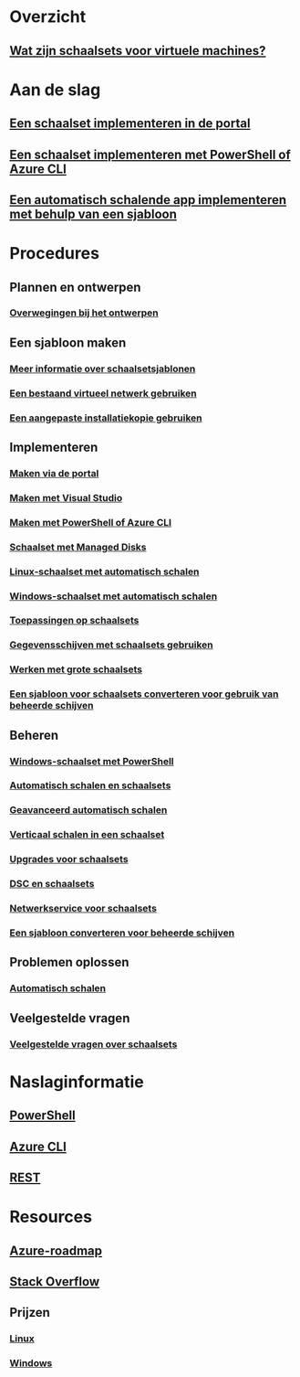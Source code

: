 # Overzicht

## [Wat zijn schaalsets voor virtuele machines?](virtual-machine-scale-sets-overview.md)


# Aan de slag

## [Een schaalset implementeren in de portal](virtual-machine-scale-sets-portal-create.md)

## [Een schaalset implementeren met PowerShell of Azure CLI](virtual-machine-scale-sets-create.md)

## [Een automatisch schalende app implementeren met behulp van een sjabloon](virtual-machine-scale-sets-deploy-scaling-app-template.md)


# Procedures

## Plannen en ontwerpen

### [Overwegingen bij het ontwerpen](virtual-machine-scale-sets-design-overview.md)


## Een sjabloon maken

### [Meer informatie over schaalsetsjablonen](virtual-machine-scale-sets-mvss-start.md)

### [Een bestaand virtueel netwerk gebruiken](virtual-machine-scale-sets-mvss-existing-vnet.md)

### [Een aangepaste installatiekopie gebruiken](virtual-machine-scale-sets-mvss-custom-image.md)


## Implementeren

### [Maken via de portal](virtual-machine-scale-sets-portal-create.md)

### [Maken met Visual Studio](virtual-machine-scale-sets-vs-create.md)

### [Maken met PowerShell of Azure CLI](virtual-machine-scale-sets-create.md)

### [Schaalset met Managed Disks](virtual-machine-scale-sets-managed-disks.md)

### [Linux-schaalset met automatisch schalen](virtual-machine-scale-sets-linux-autoscale.md)

### [Windows-schaalset met automatisch schalen](virtual-machine-scale-sets-windows-autoscale.md)

### [Toepassingen op schaalsets](virtual-machine-scale-sets-deploy-app.md)

### [Gegevensschijven met schaalsets gebruiken](virtual-machine-scale-sets-attached-disks.md)

### [Werken met grote schaalsets](virtual-machine-scale-sets-placement-groups.md)

### [Een sjabloon voor schaalsets converteren voor gebruik van beheerde schijven](virtual-machine-scale-sets-convert-template-to-md.md)




## Beheren

### [Windows-schaalset met PowerShell](virtual-machine-scale-sets-windows-manage.md)

### [Automatisch schalen en schaalsets](virtual-machine-scale-sets-autoscale-overview.md)

### [Geavanceerd automatisch schalen](../monitoring-and-diagnostics/insights-advanced-autoscale-virtual-machine-scale-sets.md)

### [Verticaal schalen in een schaalset](virtual-machine-scale-sets-vertical-scale-reprovision.md)

### [Upgrades voor schaalsets](virtual-machine-scale-sets-upgrade-scale-set.md)

### [DSC en schaalsets](virtual-machine-scale-sets-dsc.md)

### [Netwerkservice voor schaalsets](virtual-machine-scale-sets-networking.md)

### [Een sjabloon converteren voor beheerde schijven](virtual-machine-scale-sets-convert-template-to-md.md)


## Problemen oplossen

### [Automatisch schalen](virtual-machine-scale-sets-troubleshoot.md)


## Veelgestelde vragen

### [Veelgestelde vragen over schaalsets](virtual-machine-scale-sets-faq.md)


# Naslaginformatie

## [PowerShell](/powershell/azure/overview)

## [Azure CLI](../virtual-machines/azure-cli-arm-commands.md)

## [REST](/rest/api/virtualmachinescalesets/)


# Resources

## [Azure-roadmap](https://azure.microsoft.com/roadmap/)

## [Stack Overflow](http://stackoverflow.com/questions/tagged/azure-vm-scale-set)

## Prijzen
 
### [Linux](https://azure.microsoft.com/pricing/details/virtual-machine-scale-sets/linux/)

### [Windows](https://azure.microsoft.com/pricing/details/virtual-machine-scale-sets/windows/)

